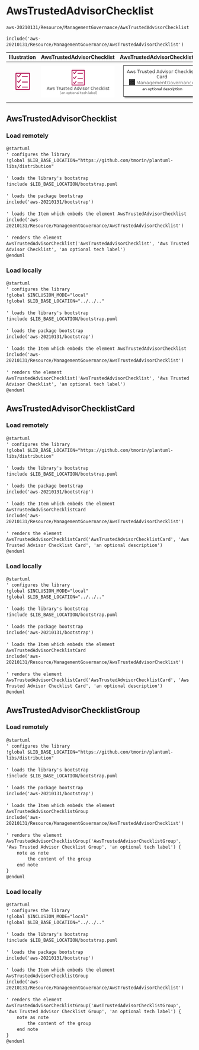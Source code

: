 # AwsTrustedAdvisorChecklist


```text
aws-20210131/Resource/ManagementGovernance/AwsTrustedAdvisorChecklist
```

```text
include('aws-20210131/Resource/ManagementGovernance/AwsTrustedAdvisorChecklist')
```



| Illustration | AwsTrustedAdvisorChecklist | AwsTrustedAdvisorChecklistCard | AwsTrustedAdvisorChecklistGroup |
| :---: | :---: | :---: | :---: |
| ![illustration for Illustration](../../../aws-20210131/Resource/ManagementGovernance/AwsTrustedAdvisorChecklist.png) | ![illustration for AwsTrustedAdvisorChecklist](../../../aws-20210131/Resource/ManagementGovernance/AwsTrustedAdvisorChecklist.Local.png) | ![illustration for AwsTrustedAdvisorChecklistCard](../../../aws-20210131/Resource/ManagementGovernance/AwsTrustedAdvisorChecklistCard.Local.png) | ![illustration for AwsTrustedAdvisorChecklistGroup](../../../aws-20210131/Resource/ManagementGovernance/AwsTrustedAdvisorChecklistGroup.Local.png) |




## AwsTrustedAdvisorChecklist

### Load remotely
```plantuml
@startuml
' configures the library
!global $LIB_BASE_LOCATION="https://github.com/tmorin/plantuml-libs/distribution"

' loads the library's bootstrap
!include $LIB_BASE_LOCATION/bootstrap.puml

' loads the package bootstrap
include('aws-20210131/bootstrap')

' loads the Item which embeds the element AwsTrustedAdvisorChecklist
include('aws-20210131/Resource/ManagementGovernance/AwsTrustedAdvisorChecklist')

' renders the element
AwsTrustedAdvisorChecklist('AwsTrustedAdvisorChecklist', 'Aws Trusted Advisor Checklist', 'an optional tech label')
@enduml
```

### Load locally
```plantuml
@startuml
' configures the library
!global $INCLUSION_MODE="local"
!global $LIB_BASE_LOCATION="../../.."

' loads the library's bootstrap
!include $LIB_BASE_LOCATION/bootstrap.puml

' loads the package bootstrap
include('aws-20210131/bootstrap')

' loads the Item which embeds the element AwsTrustedAdvisorChecklist
include('aws-20210131/Resource/ManagementGovernance/AwsTrustedAdvisorChecklist')

' renders the element
AwsTrustedAdvisorChecklist('AwsTrustedAdvisorChecklist', 'Aws Trusted Advisor Checklist', 'an optional tech label')
@enduml
```

## AwsTrustedAdvisorChecklistCard

### Load remotely
```plantuml
@startuml
' configures the library
!global $LIB_BASE_LOCATION="https://github.com/tmorin/plantuml-libs/distribution"

' loads the library's bootstrap
!include $LIB_BASE_LOCATION/bootstrap.puml

' loads the package bootstrap
include('aws-20210131/bootstrap')

' loads the Item which embeds the element AwsTrustedAdvisorChecklistCard
include('aws-20210131/Resource/ManagementGovernance/AwsTrustedAdvisorChecklist')

' renders the element
AwsTrustedAdvisorChecklistCard('AwsTrustedAdvisorChecklistCard', 'Aws Trusted Advisor Checklist Card', 'an optional description')
@enduml
```

### Load locally
```plantuml
@startuml
' configures the library
!global $INCLUSION_MODE="local"
!global $LIB_BASE_LOCATION="../../.."

' loads the library's bootstrap
!include $LIB_BASE_LOCATION/bootstrap.puml

' loads the package bootstrap
include('aws-20210131/bootstrap')

' loads the Item which embeds the element AwsTrustedAdvisorChecklistCard
include('aws-20210131/Resource/ManagementGovernance/AwsTrustedAdvisorChecklist')

' renders the element
AwsTrustedAdvisorChecklistCard('AwsTrustedAdvisorChecklistCard', 'Aws Trusted Advisor Checklist Card', 'an optional description')
@enduml
```

## AwsTrustedAdvisorChecklistGroup

### Load remotely
```plantuml
@startuml
' configures the library
!global $LIB_BASE_LOCATION="https://github.com/tmorin/plantuml-libs/distribution"

' loads the library's bootstrap
!include $LIB_BASE_LOCATION/bootstrap.puml

' loads the package bootstrap
include('aws-20210131/bootstrap')

' loads the Item which embeds the element AwsTrustedAdvisorChecklistGroup
include('aws-20210131/Resource/ManagementGovernance/AwsTrustedAdvisorChecklist')

' renders the element
AwsTrustedAdvisorChecklistGroup('AwsTrustedAdvisorChecklistGroup', 'Aws Trusted Advisor Checklist Group', 'an optional tech label') {
    note as note
        the content of the group
    end note
}
@enduml
```

### Load locally
```plantuml
@startuml
' configures the library
!global $INCLUSION_MODE="local"
!global $LIB_BASE_LOCATION="../../.."

' loads the library's bootstrap
!include $LIB_BASE_LOCATION/bootstrap.puml

' loads the package bootstrap
include('aws-20210131/bootstrap')

' loads the Item which embeds the element AwsTrustedAdvisorChecklistGroup
include('aws-20210131/Resource/ManagementGovernance/AwsTrustedAdvisorChecklist')

' renders the element
AwsTrustedAdvisorChecklistGroup('AwsTrustedAdvisorChecklistGroup', 'Aws Trusted Advisor Checklist Group', 'an optional tech label') {
    note as note
        the content of the group
    end note
}
@enduml
```

